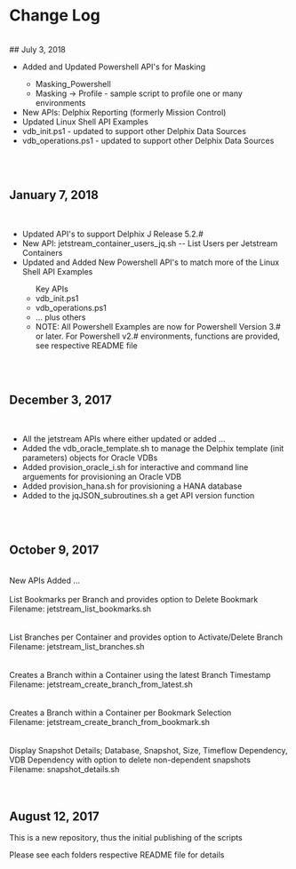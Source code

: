 # Change Log 

<br />
## July 3, 2018
<br />
<ul>
 <li>Added and Updated Powershell API's for Masking</li>
 <ul>
  <li> Masking_Powershell</li>
  <li> Masking -> Profile - sample script to profile one or many environments</li>
 </ul>
 <li>New APIs: Delphix Reporting (formerly Mission Control)</li>
 <li>Updated Linux Shell API Examples</li>
     <li>vdb_init.ps1 - updated to support other Delphix Data Sources</li>
     <li>vdb_operations.ps1 - updated to support other Delphix Data Sources </li>
    </ul>
</ul>
<br />
<br />

## January 7, 2018
 <br />
<ul>
 <li>Updated API's to support Delphix J Release 5.2.#</li>
 <li>New API: jetstream_container_users_jq.sh	 --  List Users per Jetstream Containers</li>
 <li>Updated and Added New Powershell API's to match more of the Linux Shell API Examples</li>
    <ul>Key APIs
     <li>vdb_init.ps1</li>
     <li>vdb_operations.ps1</li>
     <li>... plus others </li>
     <li>NOTE: All Powershell Examples are now for Powershell Version 3.# or later. For Powershell v2.# environments, functions are provided, see respective README file</li>
    </ul>
</ul>
<br />
<br />

## December 3, 2017
 <br />
<ul>
 <li>All the jetstream APIs where either updated or added ... </li>
 <li>Added the vdb_oracle_template.sh to manage the Delphix template (init parameters) objects for Oracle VDBs</li>
 <li>Added provision_oracle_i.sh for interactive and command line arguements for provisioning an Oracle VDB</li>
 <li>Added provision_hana.sh for provisioning a HANA database</li>
 <li>Added to the jqJSON_subroutines.sh a get API version function</li>  
</ul>
<br />
<br />

## October 9, 2017
 <br />
New APIs Added ... <br />
 <br />
List Bookmarks per Branch and provides option to Delete Bookmark  <br />
Filename: jetstream_list_bookmarks.sh <br />
 <br />
 <br />
List Branches per Container and provides option to Activate/Delete Branch <br />
Filename: jetstream_list_branches.sh <br />
 <br />
 <br />
Creates a Branch within a Container using the latest Branch Timestamp <br />
Filename: jetstream_create_branch_from_latest.sh <br />
 <br />
 <br />
Creates a Branch within a Container per Bookmark Selection <br />
Filename: jetstream_create_branch_from_bookmark.sh <br />
 <br />
 <br />
Display Snapshot Details; Database, Snapshot, Size, Timeflow Dependency, VDB Dependency with option to delete non-dependent snapshots <br />
Filename: snapshot_details.sh <br />	
 <br />
 <br />
 
## August 12, 2017

This is a new repository, thus the initial publishing of the scripts

Please see each folders respective README file for details

